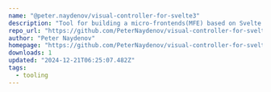 ```yaml
---
name: "@peter.naydenov/visual-controller-for-svelte3"
description: "Tool for building a micro-frontends(MFE) based on Svelte component"
repo_url: "https://github.com/PeterNaydenov/visual-controller-for-svelte3"
author: "Peter Naydenov"
homepage: "https://github.com/PeterNaydenov/visual-controller-for-svelte3#readme"
downloads: 1
updated: "2024-12-21T06:25:07.482Z"
tags: 
  - tooling
---
```

